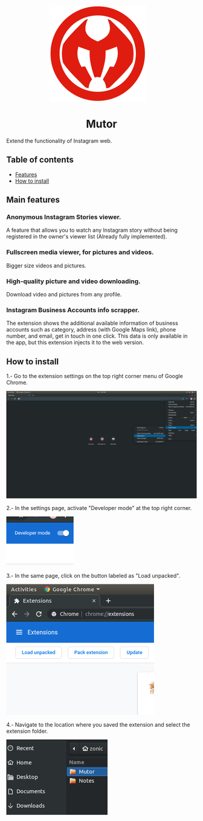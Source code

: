<h1 align="center">
  <img src="https://raw.githubusercontent.com/zonicdoe/resources/master/Mutor/IMG/mutorb256.png">&nbsp&nbsp&nbsp<br><br>
  Mutor
  <br>
</h1>

Extend the functionality of Instagram web.

## Table of contents
- [Features](#main-features)
- [How to install](#how-to-install)

## Main features
### Anonymous Instagram Stories viewer.
A feature that allows you to watch any Instagram story without being registered in the owner's viewer list (Already fully implemented).
### Fullscreen media viewer, for pictures and videos.
Bigger size videos and pictures.
### High-quality picture and video downloading.
Download video and pictures from any profile.
### Instagram Business Accounts info scrapper.
The extension shows the additional available information of business accounts such as category, address (with Google Maps link), phone number, and email, get in touch in one click.
This data is only available in the app, but this extension injects it to the web version.

## How to install
1.- Go to the extension settings on the top right corner menu of Google Chrome.

![step 1](https://raw.githubusercontent.com/zonicdoe/Mutor/archive/archive/resources/img/s1.png "Extensions menu")

2.- In the settings page, activate "Developer mode" at the top right corner.

![step 2](https://raw.githubusercontent.com/zonicdoe/Mutor/archive/archive/resources/img/s2.png "Developer mode")

3.- In the same page, click on the button labeled as "Load unpacked".

![step 3](https://raw.githubusercontent.com/zonicdoe/Mutor/archive/archive/resources/img/s3.png "Load unpacked")

4.- Navigate to the location where you saved the extension and select the extension folder.

![step 4](https://raw.githubusercontent.com/zonicdoe/Mutor/archive/archive/resources/img/s4.png "Location")
